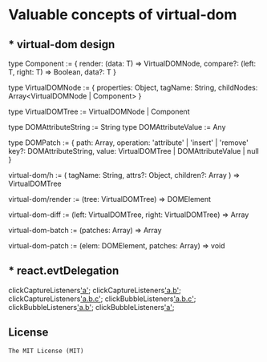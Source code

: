 # Valuable concepts of virtual-dom

## * virtual-dom design
type Component<T> := {
    render: (data: T) => VirtualDOMNode,
    compare?: (left: T, right: T) => Boolean,
    data?: T
}
 
type VirtualDOMNode := {
    properties: Object,
    tagName: String,
    childNodes: Array<VirtualDOMNode | Component>
}
 
type VirtualDOMTree := VirtualDOMNode | Component
 
type DOMAttributeString := String
type DOMAttributeValue := Any
 
type DOMPatch := {
    path: Array<Number>,
    operation: 'attribute' | 'insert' | 'remove' 
    key?: DOMAttributeString,
    value: VirtualDOMTree | DOMAttributeValue | null
}
 
virtual-dom/h := (
    tagName: String,
    attrs?: Object,
    children?: Array<VirtualDOMTree>
) => VirtualDOMTree
 
virtual-dom/render := (tree: VirtualDOMTree) => DOMElement
 
virtual-dom-diff := (left: VirtualDOMTree, right: VirtualDOMTree)
    => Array<DOMPatch>
 
virtual-dom-batch := (patches: Array<DOMPatch>) => Array<DOMPatch>
 
virtual-dom-patch := (elem: DOMElement, patches: Array<DOMPatch>) => void

## * react.evtDelegation 
clickCaptureListeners['a'](event);
clickCaptureListeners['a.b'](event);
clickCaptureListeners['a.b.c'](event);
clickBubbleListeners['a.b.c'](event);
clickBubbleListeners['a.b'](event);
clickBubbleListeners['a'](event);


## License
	The MIT License (MIT)
